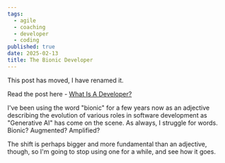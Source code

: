```yaml
---
tags:
  - agile
  - coaching
  - developer
  - coding
published: true
date: 2025-02-13
title: The Bionic Developer
---
```

This post has moved, I have renamed it.

Read the post here - [What Is A Developer?](2025-02-12-the-bionic-developer)

I've been using the word "bionic" for a few years now as an adjective describing the evolution of various roles in software development as "Generative AI" has come on the scene. As always, I struggle for words. Bionic? Augmented? Amplified?

The shift is perhaps bigger and more fundamental than an adjective, though, so I'm going to stop using one for a while, and see how it goes.